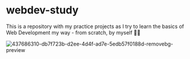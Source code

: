 # webdev-study
This is a repository with my practice projects as I try to learn the basics of Web Development my way - from scratch, by myself 💪🏻


![437686310-db7f723b-d2ee-4d4f-ad7e-5edb57f0188d-removebg-preview](https://github.com/user-attachments/assets/ec313613-a33d-47f3-b44a-2dd4d34b6170)

